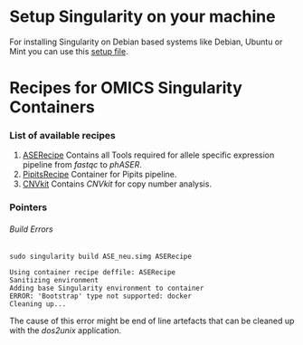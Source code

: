 # Setup Singularity on your machine

For installing Singularity on Debian based systems like Debian, Ubuntu or Mint you can use this [setup file](https://github.com/buschlab/HowTos/blob/master/Singularity/setupSingularity.sh).

# Recipes for OMICS Singularity Containers

### List of available recipes

1. [ASERecipe](https://github.com/buschlab/HowTos/blob/master/Singularity/ASERecipe)
   Contains all Tools required for allele specific expression pipeline from *fastqc* to *phASER*.
2. [PipitsRecipe](https://github.com/buschlab/HowTos/blob/master/Singularity/PipitsRecipe)
   Container for Pipits pipeline. 
3. [CNVkit](https://github.com/buschlab/HowTos/blob/master/Singularity/cnvkit.def) Contains *CNVkit* for copy number analysis.

### Pointers

###### Build Errors

```
sudo singularity build ASE_neu.simg ASERecipe 

Using container recipe deffile: ASERecipe
Sanitizing environment
Adding base Singularity environment to container
ERROR: 'Bootstrap' type not supported: docker
Cleaning up...
```

The cause of this error might be end of line artefacts that can be cleaned up with the *dos2unix* application.
